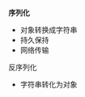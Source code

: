 <!--
 * @Author: kok-s0s
 * @Date: 2021-05-30 15:19:32
 * @LastEditTime: 2021-06-04 15:11:41
 * @Description: file content
-->

**序列化**

- 对象转换成字符串
- 持久保持
- 网络传输

反序列化

- 字符串转化为对象
